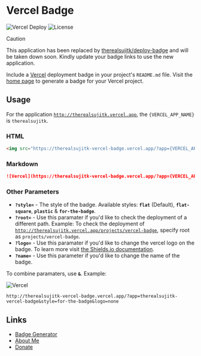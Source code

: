 # Vercel Badge

![Vercel Deploy](https://deploy-badge.vercel.app/vercel?url=https://therealsujitk-vercel-badge.vercel.app/) ![License](https://img.shields.io/badge/license-MIT-blue)

> [!CAUTION]
> This application has been replaced by [therealsujitk/deploy-badge](https://github.com/therealsujitk/deploy-badge) and will be taken down soon. Kindly update your badge links to use the new application.

Include a [Vercel](http://vercel.com) deployment badge in your project's `README.md` file. Visit the [home page](http://therealsujitk-vercel-badge.vercel.app) to generate a badge for your Vercel project.

## Usage

For the application [`http://therealsujitk.vercel.app`](http://therealsujitk.vercel.app), the `{VERCEL_APP_NAME}` is `therealsujitk`.

### HTML

```html
<img src="https://therealsujitk-vercel-badge.vercel.app/?app={VERCEL_APP_NAME}" />
```

### Markdown

```markdown
![Vercel](https://therealsujitk-vercel-badge.vercel.app/?app={VERCEL_APP_NAME})
```

### Other Parameters

- **`?style=`** - The style of the badge. Available styles: **`flat`** (Default), **`flat-square`**, **`plastic`** & **`for-the-badge`**.
- **`?root=`** - Use this paramater if you'd like to check the deployment of a different path. Example: To check the deployment of [`http://therealsujitk.vercel.app/projects/vercel-badge`](http://therealsujitk.vercel.app/projects/vercel-badge), specify root as `projects/vercel-badge`.
- **`?logo=`** - Use this paramater if you'd like to change the vercel logo on the badge. To learn more visit [the Shields.io documentation](https://shields.io/docs/logos).
- **`?name=`** - Use this parameter if you'd like to change the name of the badge.


To combine paramaters, use **`&`**. Example:

![Vercel](http://therealsujitk-vercel-badge.vercel.app/?app=therealsujitk-vercel-badge&style=for-the-badge&logo=none)

```
http://therealsujitk-vercel-badge.vercel.app/?app=therealsujitk-vercel-badge&style=for-the-badge&logo=none
```

## Links

- [Badge Generator](https://therealsujitk-vercel-badge.vercel.app)
- [About Me](https://therealsuji.tk)
- [Donate](https://therealsuji.tk/donate)

